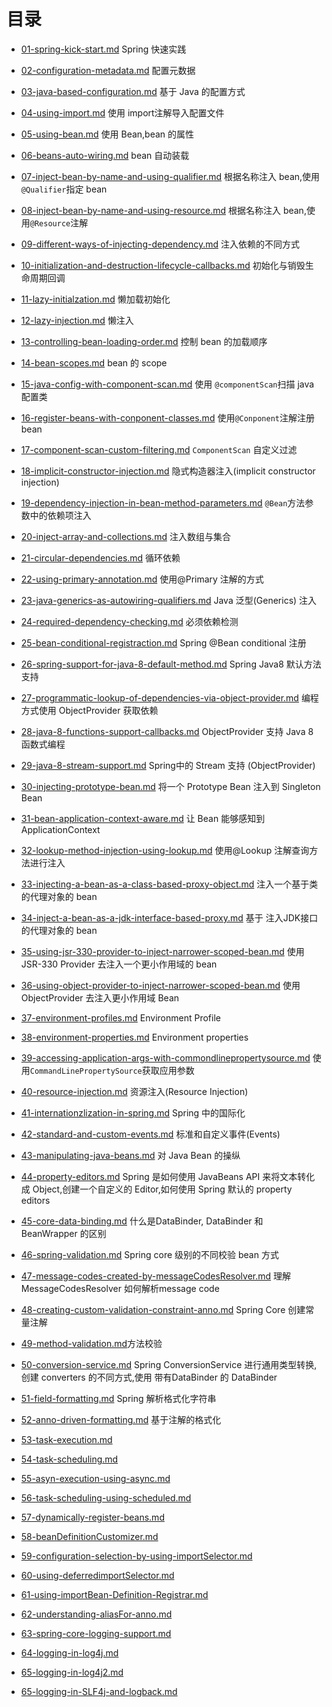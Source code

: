 # 目录



- [01-spring-kick-start.md](01-bean-config-dependency-wiring/01-spring-kick-start.md) Spring 快速实践
-  [02-configuration-metadata.md](01-bean-config-dependency-wiring/02-configuration-metadata.md) 配置元数据
-  [03-java-based-configuration.md](01-bean-config-dependency-wiring/03-java-based-configuration.md) 基于 Java 的配置方式
-  [04-using-import.md](01-bean-config-dependency-wiring/04-using-import.md) 使用 import注解导入配置文件
-  [05-using-bean.md](01-bean-config-dependency-wiring/05-using-bean.md) 使用 Bean,bean 的属性
-  [06-beans-auto-wiring.md](01-bean-config-dependency-wiring/06-beans-auto-wiring.md)  bean 自动装载
-  [07-inject-bean-by-name-and-using-qualifier.md](01-bean-config-dependency-wiring/07-inject-bean-by-name-and-using-qualifier.md) 根据名称注入 bean,使用`@Qualifier`指定 bean
-  [08-inject-bean-by-name-and-using-resource.md](01-bean-config-dependency-wiring/08-inject-bean-by-name-and-using-resource.md) 根据名称注入 bean,使用`@Resource`注解
-  [09-different-ways-of-injecting-dependency.md](01-bean-config-dependency-wiring/09-different-ways-of-injecting-dependency.md) 注入依赖的不同方式
-  [10-initialization-and-destruction-lifecycle-callbacks.md](01-bean-config-dependency-wiring/10-initialization-and-destruction-lifecycle-callbacks.md) 初始化与销毁生命周期回调
-  [11-lazy-initialzation.md](01-bean-config-dependency-wiring/11-lazy-initialzation.md) 懒加载初始化
-  [12-lazy-injection.md](01-bean-config-dependency-wiring/12-lazy-injection.md)  懒注入
-  [13-controlling-bean-loading-order.md](01-bean-config-dependency-wiring/13-controlling-bean-loading-order.md) 控制 bean 的加载顺序
-  [14-bean-scopes.md](01-bean-config-dependency-wiring/14-bean-scopes.md) bean 的 scope
-  [15-java-config-with-component-scan.md](01-bean-config-dependency-wiring/15-java-config-with-component-scan.md) 使用 `@componentScan`扫描 java 配置类
-  [16-register-beans-with-conponent-classes.md](01-bean-config-dependency-wiring/16-register-beans-with-conponent-classes.md) 使用`@Conponent`注解注册 bean
-  [17-component-scan-custom-filtering.md](01-bean-config-dependency-wiring/17-component-scan-custom-filtering.md) `ComponentScan` 自定义过滤
-  [18-implicit-constructor-injection.md](01-bean-config-dependency-wiring/18-implicit-constructor-injection.md)  隐式构造器注入(implicit constructor injection)
-  [19-dependency-injection-in-bean-method-parameters.md](01-bean-config-dependency-wiring/19-dependency-injection-in-bean-method-parameters.md) `@Bean`方法参数中的依赖项注入

-  [20-inject-array-and-collections.md](01-bean-config-dependency-wiring/20-inject-array-and-collections.md)  注入数组与集合
-  [21-circular-dependencies.md](01-bean-config-dependency-wiring/21-circular-dependencies.md) 循环依赖
-  [22-using-primary-annotation.md](01-bean-config-dependency-wiring/22-using-primary-annotation.md) 使用@Primary 注解的方式
-  [23-java-generics-as-autowiring-qualifiers.md](01-bean-config-dependency-wiring/23-java-generics-as-autowiring-qualifiers.md) Java 泛型(Generics) 注入
-  [24-required-dependency-checking.md](01-bean-config-dependency-wiring/24-required-dependency-checking.md) 必须依赖检测
-  [25-bean-conditional-registraction.md](01-bean-config-dependency-wiring/25-bean-conditional-registraction.md) Spring @Bean conditional 注册
-  [26-spring-support-for-java-8-default-method.md](01-bean-config-dependency-wiring/26-spring-support-for-java-8-default-method.md) Spring Java8 默认方法支持
-  [27-programmatic-lookup-of-dependencies-via-object-provider.md](02-programmatic-bean-look-up/27-programmatic-lookup-of-dependencies-via-object-provider.md) 编程方式使用 ObjectProvider 获取依赖
-  [28-java-8-functions-support-callbacks.md](02-programmatic-bean-look-up/28-java-8-functions-support-callbacks.md) ObjectProvider 支持 Java 8函数式编程 
-  [29-java-8-stream-support.md](02-programmatic-bean-look-up/29-java-8-stream-support.md) Spring中的 Stream 支持 (ObjectProvider)
-  [30-injecting-prototype-bean.md](03-incompatible-bean-scopes/30-injecting-prototype-bean.md) 将一个 Prototype Bean 注入到 Singleton Bean
-  [31-bean-application-context-aware.md](03-incompatible-bean-scopes/31-bean-application-context-aware.md) 让 Bean 能够感知到 ApplicationContext
-  [32-lookup-method-injection-using-lookup.md](03-incompatible-bean-scopes/32-lookup-method-injection-using-lookup.md) 使用@Lookup 注解查询方法进行注入
-  [33-injecting-a-bean-as-a-class-based-proxy-object.md](03-incompatible-bean-scopes/33-injecting-a-bean-as-a-class-based-proxy-object.md) 注入一个基于类的代理对象的 bean
-  [34-inject-a-bean-as-a-jdk-interface-based-proxy.md](03-incompatible-bean-scopes/34-inject-a-bean-as-a-jdk-interface-based-proxy.md) 基于 注入JDK接口的代理对象的 bean
-  [35-using-jsr-330-provider-to-inject-narrower-scoped-bean.md](03-incompatible-bean-scopes/35-using-jsr-330-provider-to-inject-narrower-scoped-bean.md) 使用 JSR-330 Provider 去注入一个更小作用域的 bean
-  [36-using-object-provider-to-inject-narrower-scoped-bean.md](03-incompatible-bean-scopes/36-using-object-provider-to-inject-narrower-scoped-bean.md) 使用 ObjectProvider 去注入更小作用域 Bean
-  [37-environment-profiles.md](04-environment-abstaraction-and-profile/37-environment-profiles.md) Environment Profile
-  [38-environment-properties.md](04-environment-abstaraction-and-profile/38-environment-properties.md) Environment properties 
-  [39-accessing-application-args-with-commondlinepropertysource.md](04-environment-abstaraction-and-profile/39-accessing-application-args-with-commondlinepropertysource.md) 使用`CommandLinePropertySource`获取应用参数
-  [40-resource-injection.md](05-resource-handling/40-resource-injection.md) 资源注入(Resource Injection)
-  [41-internationzlization-in-spring.md](05-resource-handling/41-internationzlization-in-spring.md) Spring 中的国际化
-  [42-standard-and-custom-events.md](06-standard-and-custom-events/42-standard-and-custom-events.md) 标准和自定义事件(Events)
-  [43-manipulating-java-beans.md](07-data-binding-validation-conversion-and-formatting/43-manipulating-java-beans.md) 对 Java Bean 的操纵
-  [44-property-editors.md](07-data-binding-validation-conversion-and-formatting/44-property-editors.md) Spring 是如何使用 JavaBeans API 来将文本转化成 Object,创建一个自定义的 Editor,如何使用 Spring 默认的 property editors
-  [45-core-data-binding.md](07-data-binding-validation-conversion-and-formatting/45-core-data-binding.md) 什么是DataBinder, DataBinder 和 BeanWrapper 的区别
-  [46-spring-validation.md](07-data-binding-validation-conversion-and-formatting/46-spring-validation.md) Spring core 级别的不同校验 bean 方式
-  [47-message-codes-created-by-messageCodesResolver.md](07-data-binding-validation-conversion-and-formatting/47-message-codes-created-by-messageCodesResolver.md) 理解 MessageCodesResolver 如何解析message code
-  [48-creating-custom-validation-constraint-anno.md](07-data-binding-validation-conversion-and-formatting/48-creating-custom-validation-constraint-anno.md) Spring Core 创建常量注解 
-  [49-method-validation.md](07-data-binding-validation-conversion-and-formatting/49-method-validation.md)方法校验 
-  [50-conversion-service.md](07-data-binding-validation-conversion-and-formatting/50-conversion-service.md) Spring ConversionService 进行通用类型转换,创建 converters 的不同方式,使用 带有DataBinder 的 DataBinder
-  [51-field-formatting.md](07-data-binding-validation-conversion-and-formatting/51-field-formatting.md) Spring 解析格式化字符串
-  [52-anno-driven-formatting.md](07-data-binding-validation-conversion-and-formatting/52-anno-driven-formatting.md) 基于注解的格式化
-  [53-task-execution.md](08-task-execution-and-scheduling/53-task-execution.md) 
-  [54-task-scheduling.md](08-task-execution-and-scheduling/54-task-scheduling.md) 
-  [55-asyn-execution-using-async.md](08-task-execution-and-scheduling/55-asyn-execution-using-async.md) 
-  [56-task-scheduling-using-scheduled.md](08-task-execution-and-scheduling/56-task-scheduling-using-scheduled.md) 
-  [57-dynamically-register-beans.md](09-programmatic-bean-registration/57-dynamically-register-beans.md) 
-  [58-beanDefinitionCustomizer.md](09-programmatic-bean-registration/58-beanDefinitionCustomizer.md) 
-  [59-configuration-selection-by-using-importSelector.md](09-programmatic-bean-registration/59-configuration-selection-by-using-importSelector.md) 
-  [60-using-deferredimportSelector.md](10-advance-configuration/60-using-deferredimportSelector.md) 
-  [61-using-importBean-Definition-Registrar.md](10-advance-configuration/61-using-importBean-Definition-Registrar.md) 
-  [62-understanding-aliasFor-anno.md](10-advance-configuration/62-understanding-aliasFor-anno.md) 
-  [63-spring-core-logging-support.md](11-logging-support/63-spring-core-logging-support.md) 
-  [64-logging-in-log4j.md](11-logging-support/64-logging-in-log4j.md) 
-  [65-logging-in-log4j2.md](11-logging-support/65-logging-in-log4j2.md) 
-  [65-logging-in-SLF4j-and-logback.md](11-logging-support/65-logging-in-SLF4j-and-logback.md) 

